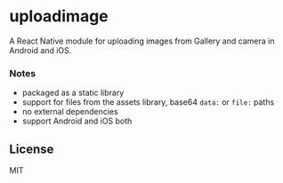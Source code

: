 # uploadimage
A React Native module for uploading images from Gallery and camera in Android and iOS.

### Notes
* packaged as a static library
* support for files from the assets library, base64 `data:` or `file:` paths 
* no external dependencies
* support Android and iOS both

## License

MIT
